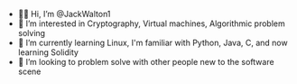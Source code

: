 - 🤙🏻 Hi, I’m @JackWalton1
- 🧐 I’m interested in Cryptography, Virtual machines, Algorithmic problem solving
- 🌱 I’m currently learning Linux, I'm familiar with Python, Java, C, and now learning Solidity
- 🎉 I’m looking to problem solve with other people new to the software scene
